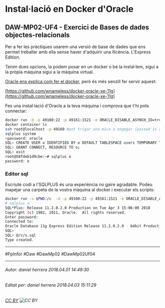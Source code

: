 # Instal·lació en Docker d'Oracle
## DAW-MP02-UF4 - Exercici de Bases de dades objectes-relacionals
Per a fer les pràctiques usarem una versió de base de dades que ens permet treballar amb ella sense haver d'adquirir una llicència. L'Express Edition.

Tenim dues opcions, la podem posar en un docker o bé la instal·lem, sigui a la pròpia màquina sigui a la màquina virtual.

[Oracle ens explica com fer el docker](https://github.com/oracle/docker-images), però és més senzill fer servir aquest:

[https://github.com/wnameless/docker-oracle-xe-11g](https://github.com/wnameless/docker-oracle-xe-11g)

Fes una instal·lació d'Oracle a la teva màquina i comprova que t'hi pots connectar:

```bash
docker run -d -p 49160:22 -p 49161:1521 -e ORACLE_DISABLE_ASYNCH_IO=true wnameless/oracle-xe-11g
docker container ls
ssh root@localhost -p 49160 #pot trigar una mica a engegar (passwd is admin)
sqlplus system
>password: oracle
SQL> CREATE USER o IDENTIFIED BY o DEFAULT TABLESPACE users TEMPORARY TABLESPACE temp;
SQL> GRANT CONNECT, RESOURCE TO o;
SQL> exit
root@58fdeb1d9cbe:~# sqlplus o 
password: o
```

### Editor sql

Escriute codi a l'SQLPLUS és una experiència no gaire agradable. Podeu mapejar una carpeta de la vostra màquina al docker i executar els scripts:

```bash
docker run -v $PWD:/c  -d -p 49160:22 -p 49161:1521 -e ORACLE_DISABLE_ASYNCH_IO=true wnameless/oracle-xe-11g
# sqlplus o     
SQL*Plus: Release 11.2.0.2.0 Production on Tue Apr 3 15:06:00 2018 
Copyright (c) 1982, 2011, Oracle.  All rights reserved.
Enter password: 
Connected to:
Oracle Database 11g Express Edition Release 11.2.0.2.0 - 64bit Production
SQL> 
SQL> @/c/s.sql
Type created.
```

---

#FpInfor #Daw #DawMp02 #DawMp02Uf04

---

###### Autor: daniel herrera 2018.04.01 14:49:30
###### Editat per: daniel herrera 2018.04.03 15:11:29
###### [CC BY](https://creativecommons.org/licenses/by/4.0/) ![CC BY](https://licensebuttons.net/l/by/3.0/80x15.png)

